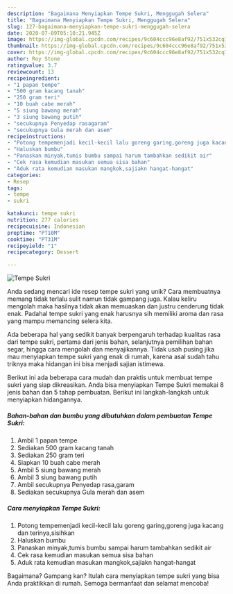 ```yaml
---
description: "Bagaimana Menyiapkan Tempe Sukri, Menggugah Selera"
title: "Bagaimana Menyiapkan Tempe Sukri, Menggugah Selera"
slug: 127-bagaimana-menyiapkan-tempe-sukri-menggugah-selera
date: 2020-07-09T05:10:21.945Z
image: https://img-global.cpcdn.com/recipes/9c604ccc96e8af92/751x532cq70/tempe-sukri-foto-resep-utama.jpg
thumbnail: https://img-global.cpcdn.com/recipes/9c604ccc96e8af92/751x532cq70/tempe-sukri-foto-resep-utama.jpg
cover: https://img-global.cpcdn.com/recipes/9c604ccc96e8af92/751x532cq70/tempe-sukri-foto-resep-utama.jpg
author: Roy Stone
ratingvalue: 3.7
reviewcount: 13
recipeingredient:
- "1 papan tempe"
- "500 gram kacang tanah"
- "250 gram teri"
- "10 buah cabe merah"
- "5 siung bawang merah"
- "3 siung bawang putih"
- "secukupnya Penyedap rasagaram"
- "secukupnya Gula merah dan asem"
recipeinstructions:
- "Potong tempemenjadi kecil-kecil lalu goreng garing,goreng juga kacang dan terinya,sisihkan"
- "Haluskan bumbu"
- "Panaskan minyak,tumis bumbu sampai harum tambahkan sedikit air"
- "Cek rasa kemudian masukan semua sisa bahan"
- "Aduk rata kemudian masukan mangkok,sajiakn hangat-hangat"
categories:
- Resep
tags:
- tempe
- sukri

katakunci: tempe sukri 
nutrition: 277 calories
recipecuisine: Indonesian
preptime: "PT10M"
cooktime: "PT31M"
recipeyield: "1"
recipecategory: Dessert

---
```



![Tempe Sukri](https://img-global.cpcdn.com/recipes/9c604ccc96e8af92/751x532cq70/tempe-sukri-foto-resep-utama.jpg)

Anda sedang mencari ide resep tempe sukri yang unik? Cara membuatnya memang tidak terlalu sulit namun tidak gampang juga. Kalau keliru mengolah maka hasilnya tidak akan memuaskan dan justru cenderung tidak enak. Padahal tempe sukri yang enak harusnya sih memiliki aroma dan rasa yang mampu memancing selera kita.

Ada beberapa hal yang sedikit banyak berpengaruh terhadap kualitas rasa dari tempe sukri, pertama dari jenis bahan, selanjutnya pemilihan bahan segar, hingga cara mengolah dan menyajikannya. Tidak usah pusing jika mau menyiapkan tempe sukri yang enak di rumah, karena asal sudah tahu triknya maka hidangan ini bisa menjadi sajian istimewa.




Berikut ini ada beberapa cara mudah dan praktis untuk membuat tempe sukri yang siap dikreasikan. Anda bisa menyiapkan Tempe Sukri memakai 8 jenis bahan dan 5 tahap pembuatan. Berikut ini langkah-langkah untuk menyiapkan hidangannya.

<!--inarticleads1-->

##### Bahan-bahan dan bumbu yang dibutuhkan dalam pembuatan Tempe Sukri:

1. Ambil 1 papan tempe
1. Sediakan 500 gram kacang tanah
1. Sediakan 250 gram teri
1. Siapkan 10 buah cabe merah
1. Ambil 5 siung bawang merah
1. Ambil 3 siung bawang putih
1. Ambil secukupnya Penyedap rasa,garam
1. Sediakan secukupnya Gula merah dan asem




<!--inarticleads2-->

##### Cara menyiapkan Tempe Sukri:

1. Potong tempemenjadi kecil-kecil lalu goreng garing,goreng juga kacang dan terinya,sisihkan
1. Haluskan bumbu
1. Panaskan minyak,tumis bumbu sampai harum tambahkan sedikit air
1. Cek rasa kemudian masukan semua sisa bahan
1. Aduk rata kemudian masukan mangkok,sajiakn hangat-hangat




Bagaimana? Gampang kan? Itulah cara menyiapkan tempe sukri yang bisa Anda praktikkan di rumah. Semoga bermanfaat dan selamat mencoba!
